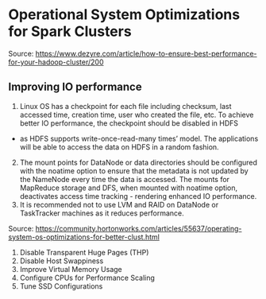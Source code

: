 # Operational System Optimizations for Spark Clusters

Source: https://www.dezyre.com/article/how-to-ensure-best-performance-for-your-hadoop-cluster/200

## Improving IO performance

1. Linux OS has a checkpoint for each file including checksum,
last accessed time, creation time, user who created the file, etc.
To achieve better IO performance, the checkpoint should be disabled in HDFS
- as HDFS supports write-once-read-many times’ model.
The applications will be able to access the data on HDFS in a random fashion.
2. The mount points for DataNode or data directories
should be configured with the noatime option to ensure that the metadata
is not updated by the NameNode every time the data is accessed.
The mounts for MapReduce storage and DFS,
when mounted with noatime option,
deactivates access time tracking - rendering enhanced IO performance.
3. It is recommended not to use LVM and RAID on DataNode
or TaskTracker machines as it reduces performance.

Source: https://community.hortonworks.com/articles/55637/operating-system-os-optimizations-for-better-clust.html

1. Disable Transparent Huge Pages (THP)
2. Disable Host Swappiness
3. Improve Virtual Memory Usage
4. Configure CPUs for Performance Scaling
5. Tune SSD Configurations

